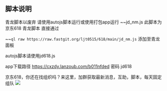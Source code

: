 ## 脚本说明
青龙脚本以废弃 请使用autojs脚本运行或使用打包app运行
~~jd_nm.js 此脚本为京东618 青龙脚本 直接通过

~~`ql raw https://raw.fastgit.org/ljt0515/618/main/jd_nm.js`
添加至青龙面板

autojs脚本请使用jd618.js

app下载路径 https://cxzdy.lanzoub.com/b011nfded 密码 jd618

京东618，你还在找组织吗？来这里，加群获取最新消息，互助，脚本，每天固定组队
![](https://raw.githubusercontent.com/ljt0515/618/main/87CE36BC9B5823EF634C12F86B0DA2F0.jpg)


